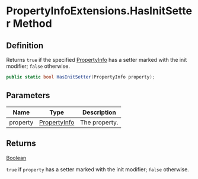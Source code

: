 # PropertyInfoExtensions.HasInitSetter Method
## Definition

Returns `true` if the specified [PropertyInfo](https://learn.microsoft.com/en-gb/dotnet/api/System.Reflection.PropertyInfo) has a setter marked with the init modifier; `false` otherwise.

```c#
public static bool HasInitSetter(PropertyInfo property);
```

## Parameters

| Name | Type | Description |
| ---- | ---- | ----------- |
| property | [PropertyInfo](https://learn.microsoft.com/en-gb/dotnet/api/System.Reflection.PropertyInfo) | The property. |

## Returns

[Boolean](https://learn.microsoft.com/en-gb/dotnet/api/System.Boolean)

`true` if `property` has a setter marked with the init modifier; `false` otherwise.
